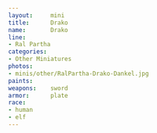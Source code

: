 ```yaml
---
layout:     mini
title:      Drako
name:       Drako
line:       
- Ral Partha
categories:
- Other Miniatures
photos:
- minis/other/RalPartha-Drako-Dankel.jpg
paints:
weapons:    sword
armor:      plate
race:       
- human
- elf
---
```



